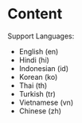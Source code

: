 # Content

Support Languages:

-   English (en)
-   Hindi (hi)
-   Indonesian (id)
-   Korean (ko)
-   Thai (th)
-   Turkish (tr)
-   Vietnamese (vn)
-   Chinese (zh)
